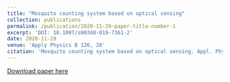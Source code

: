 ```yaml
---
title: "Mosquito counting system based on optical sensing"
collection: publications
permalink: /publication/2020-11-29-paper-title-number-1
excerpt: 'DOI: 10.1007/s00340-019-7361-2'
date: 2020-11-29
venue: 'Apply Physics B 126, 28'
citation: 'Mosquito counting system based on optical sensing. Appl. Phys. B 126, 28 (2020).'
---
```

[Download paper here](https://link.springer.com/article/10.1007/s00340-019-7361-2)

